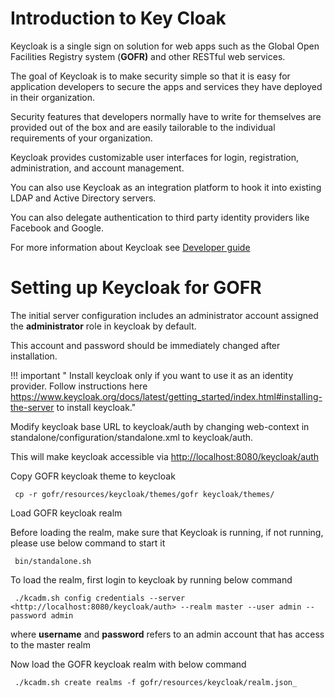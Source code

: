 # Introduction to Key Cloak

Keycloak is a single sign on solution for web apps such as the Global Open Facilities Registry system (**GOFR)** and other RESTful web services.

The goal of Keycloak is to make security simple so that it is easy for application developers to secure the apps and services they have deployed in their organization.

Security features that developers normally have to write for themselves are provided out of the box and are easily tailorable to the individual requirements of your organization.

Keycloak provides customizable user interfaces for login, registration, administration, and account management.

You can also use Keycloak as an integration platform to hook it into existing LDAP and Active Directory servers.

You can also delegate authentication to third party identity providers like Facebook and Google.

 <p>  For more information about Keycloak see  <a href="https://www.keycloak.org/documentation"> Developer guide</a> </p>

# Setting up Keycloak for GOFR

The initial server configuration includes an administrator account assigned the  **administrator** role in keycloak by default.

This account and password should be immediately changed after installation.

!!! important " Install keycloak only if you want to use it as an identity provider. Follow instructions here <https://www.keycloak.org/docs/latest/getting_started/index.html#installing-the-server> to install keycloak." 


 Modify keycloak base URL to keycloak/auth by changing web-context in standalone/configuration/standalone.xml to keycloak/auth. 
 
 This will make keycloak accessible via <http://localhost:8080/keycloak/auth>

 Copy GOFR keycloak theme to keycloak

     cp -r gofr/resources/keycloak/themes/gofr keycloak/themes/

 Load GOFR keycloak realm

  Before loading the realm, make sure that Keycloak is running, if not running, please use below command to start it

     bin/standalone.sh
  
  To load the realm, first login to keycloak by running below command

     ./kcadm.sh config credentials --server <http://localhost:8080/keycloak/auth> --realm master --user admin --password admin
  
  where **username** and **password** refers to an admin account that has access to the master realm

  Now load the GOFR keycloak realm with below command

     ./kcadm.sh create realms -f gofr/resources/keycloak/realm.json_